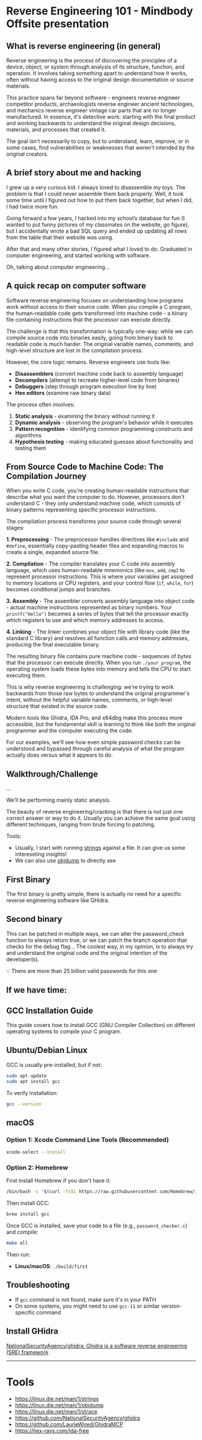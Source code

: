 # Reverse Engineering 101 - Mindbody Offsite presentation

## What is reverse engineering (in general)

Reverse engineering is the process of discovering the principles of a device, object, or system through analysis of its structure, function, and operation. It involves taking something apart to understand how it works, often without having access to the original design documentation or source materials.

This practice spans far beyond software - engineers reverse engineer competitor products, archaeologists reverse engineer ancient technologies, and mechanics reverse engineer vintage car parts that are no longer manufactured. In essence, it's detective work: starting with the final product and working backwards to understand the original design decisions, materials, and processes that created it.

The goal isn't necessarily to copy, but to understand, learn, improve, or in some cases, find vulnerabilities or weaknesses that weren't intended by the original creators.

## A brief story about me and hacking

I grew up a very curious kid. I always loved to disassemble my toys. The problem is that I could never assemble them back properly. Well, it took some time until I figured out how to put them back together, but when I did, I had twice more fun.

Going forward a few years, I hacked into my school’s database for fun (I wanted to put funny pictures of my classmates on the website, go figure), but I accidentally wrote a bad SQL query and ended up updating all rows from the table that their website was using.

After that and many other stories, I figured what I loved to do. Graduated in computer engineering, and started working with software.

Oh, talking about computer engineering…

## A quick recap on computer software

Software reverse engineering focuses on understanding how programs work without access to their source code. When you compile a C program, the human-readable code gets transformed into machine code - a binary file containing instructions that the processor can execute directly.

The challenge is that this transformation is typically one-way: while we can compile source code into binaries easily, going from binary back to readable code is much harder. The original variable names, comments, and high-level structure are lost in the compilation process.

However, the core logic remains. Reverse engineers use tools like:

- **Disassemblers** (convert machine code back to assembly language)
- **Decompilers** (attempt to recreate higher-level code from binaries)
- **Debuggers** (step through program execution line by line)
- **Hex editors** (examine raw binary data)

The process often involves:

1. **Static analysis** - examining the binary without running it
2. **Dynamic analysis** - observing the program's behavior while it executes
3. **Pattern recognition** - identifying common programming constructs and algorithms
4. **Hypothesis testing** - making educated guesses about functionality and testing them

## From Source Code to Machine Code: The Compilation Journey

When you write C code, you're creating human-readable instructions that describe what you want the computer to do. However, processors don't understand C - they only understand machine code, which consists of binary patterns representing specific processor instructions.

The compilation process transforms your source code through several stages:

**1. Preprocessing** - The preprocessor handles directives like `#include` and `#define`, essentially copy-pasting header files and expanding macros to create a single, expanded source file.

**2. Compilation** - The compiler translates your C code into assembly language, which uses human-readable mnemonics (like `mov`, `add`, `cmp`) to represent processor instructions. This is where your variables get assigned to memory locations or CPU registers, and your control flow (`if`, `while`, `for`) becomes conditional jumps and branches.

**3. Assembly** - The assembler converts assembly language into object code - actual machine instructions represented as binary numbers. Your `printf("Hello")` becomes a series of bytes that tell the processor exactly which registers to use and which memory addresses to access.

**4. Linking** - The linker combines your object file with library code (like the standard C library) and resolves all function calls and memory addresses, producing the final executable binary.

The resulting binary file contains pure machine code - sequences of bytes that the processor can execute directly. When you run `./your_program`, the operating system loads these bytes into memory and tells the CPU to start executing them.

This is why reverse engineering is challenging: we're trying to work backwards from those raw bytes to understand the original programmer's intent, without the helpful variable names, comments, or high-level structure that existed in the source code.

Modern tools like Ghidra, IDA Pro, and x64dbg make this process more accessible, but the fundamental skill is learning to think like both the original programmer and the computer executing the code.

For our examples, we'll see how even simple password checks can be understood and bypassed through careful analysis of what the program actually does versus what it appears to do.

## Walkthrough/Challenge

…

We’ll be performing mainly static analysis.

The beauty of reverse engineering/cracking is that there is not just one correct answer or way to do it. Usually you can achieve the same goal using different techniques, ranging from brute forcing to patching.

Tools:

- Usually, I start with running [strings](https://linux.die.net/man/1/strings) against a file. It can give us some intereseting insights!
- We can also use [objdump](https://linux.die.net/man/1/objdump) to directly see

## First Binary

The first binary is pretty simple, there is actually no need for a specific reverse engineering software like GHidra.

## Second binary

This can be patched in multiple ways, we can alter the password_check function to always return true, or we can patch the branch operation that checks for the debug flag… The coolest way, in my opinion, is to always try and understand the original code and the original intention of the developer(s).

💡 There are more than 25 billion valid passwords for this one

## If we have time:

## GCC Installation Guide

This guide covers how to install GCC (GNU Compiler Collection) on different operating systems to compile your C program.

## Ubuntu/Debian Linux

GCC is usually pre-installed, but if not:

```bash
sudo apt update
sudo apt install gcc
```

To verify installation:

```bash
gcc --version
```

## macOS

### Option 1: Xcode Command Line Tools (Recommended)

```bash
xcode-select --install
```

### Option 2: Homebrew

First install Homebrew if you don't have it:

```bash
/bin/bash -c "$(curl -fsSL https://raw.githubusercontent.com/Homebrew/install/HEAD/install.sh)"
```

Then install GCC:

```bash
brew install gcc
```

Once GCC is installed, save your code to a file (e.g., `password_checker.c`) and compile:

```bash
make all
```

Then run:

- **Linux/macOS**: `./build/first`

## Troubleshooting

- If `gcc` command is not found, make sure it's in your PATH
- On some systems, you might need to use `gcc-11` or similar version-specific command

## Install GHidra

[NationalSecurityAgency/ghidra: Ghidra is a software reverse engineering (SRE) framework](https://github.com/NationalSecurityAgency/ghidra?tab=readme-ov-file#install)

---

# Tools

- https://linux.die.net/man/1/strings
- https://linux.die.net/man/1/objdump
- https://linux.die.net/man/1/strace
- https://github.com/NationalSecurityAgency/ghidra
- https://github.com/LaurieWired/GhidraMCP
- https://hex-rays.com/ida-free
